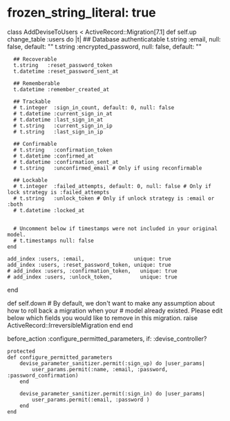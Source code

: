 # frozen_string_literal: true

class AddDeviseToUsers < ActiveRecord::Migration[7.1]
  def self.up
    change_table :users do |t|
      ## Database authenticatable
      t.string :email,              null: false, default: ""
      t.string :encrypted_password, null: false, default: ""

      ## Recoverable
      t.string   :reset_password_token
      t.datetime :reset_password_sent_at

      ## Rememberable
      t.datetime :remember_created_at

      ## Trackable
      # t.integer  :sign_in_count, default: 0, null: false
      # t.datetime :current_sign_in_at
      # t.datetime :last_sign_in_at
      # t.string   :current_sign_in_ip
      # t.string   :last_sign_in_ip

      ## Confirmable
      # t.string   :confirmation_token
      # t.datetime :confirmed_at
      # t.datetime :confirmation_sent_at
      # t.string   :unconfirmed_email # Only if using reconfirmable

      ## Lockable
      # t.integer  :failed_attempts, default: 0, null: false # Only if lock strategy is :failed_attempts
      # t.string   :unlock_token # Only if unlock strategy is :email or :both
      # t.datetime :locked_at


      # Uncomment below if timestamps were not included in your original model.
      # t.timestamps null: false
    end

    add_index :users, :email,                unique: true
    add_index :users, :reset_password_token, unique: true
    # add_index :users, :confirmation_token,   unique: true
    # add_index :users, :unlock_token,         unique: true
  end

  def self.down
    # By default, we don't want to make any assumption about how to roll back a migration when your
    # model already existed. Please edit below which fields you would like to remove in this migration.
    raise ActiveRecord::IrreversibleMigration
  end
end

 before_action :configure_permitted_parameters, if: :devise_controller?

    protected
    def configure_permitted_parameters
        devise_parameter_sanitizer.permit(:sign_up) do |user_params| 
            user_params.permit(:name, :email, :password, :password_confirmation)
        end

        devise_parameter_sanitizer.permit(:sign_in) do |user_params| 
            user_params.permit(:email, :password )
        end
    end
